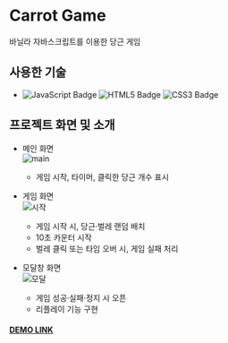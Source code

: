 # Carrot Game
바닐라 자바스크립트를 이용한 당근 게임  

## 사용한 기술
- ![JavaScript Badge](https://img.shields.io/badge/JAVASCRIPT-F7DF1E?style=flat-square&logo=JavaScript&logoColor=white) ![HTML5 Badge](https://img.shields.io/badge/HTML5-E34F26?style=flat-square&logo=html&logoColor=white) ![CSS3 Badge](https://img.shields.io/badge/CSS3-1572B6?style=flat-square&logo=CSS3&logoColor=white)

## 프로젝트 화면 및 소개
- 메인 화면  
![main](https://user-images.githubusercontent.com/64426431/109812734-c566e100-7c6f-11eb-9c4d-304188d13f7d.png)
    - 게임 시작, 타이머, 클릭한 당근 개수 표시

- 게임 화면  
![시작](https://user-images.githubusercontent.com/64426431/102019829-f6462100-3db8-11eb-9dcd-2e20e7737270.PNG)
    - 게임 시작 시, 당근·벌레 랜덤 배치
    - 10초 카운터 시작
    - 벌레 클릭 또는 타임 오버 시, 게임 실패 처리
    
- 모달창 화면  
![모달](https://user-images.githubusercontent.com/64426431/102019835-fc3c0200-3db8-11eb-935d-5898bc67b882.PNG)
    - 게임 성공·실패·정지 시 오픈
    - 리플레이 기능 구현

#### [DEMO LINK](https://academy.dream-coding.com/courses/browser101)
